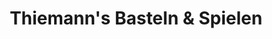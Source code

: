 ---
title: "Thiemann's Basteln & Spielen"
url: /muenster/thiemanns-basteln-und-spielen/
shop: Spielzeug
---